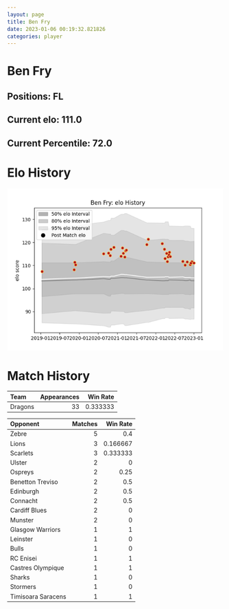 ```yaml
---  
layout: page  
title: Ben Fry  
date: 2023-01-06 00:19:32.821826  
categories: player  
---
```

# Ben Fry

## Positions: FL

## Current elo: 111.0

## Current Percentile: 72.0

# Elo History


![elo history](history_BenFry.png)
# Match History


| Team    |   Appearances |   Win Rate |
|:--------|--------------:|-----------:|
| Dragons |            33 |   0.333333 |

| Opponent           |   Matches |   Win Rate |
|:-------------------|----------:|-----------:|
| Zebre              |         5 |   0.4      |
| Lions              |         3 |   0.166667 |
| Scarlets           |         3 |   0.333333 |
| Ulster             |         2 |   0        |
| Ospreys            |         2 |   0.25     |
| Benetton Treviso   |         2 |   0.5      |
| Edinburgh          |         2 |   0.5      |
| Connacht           |         2 |   0.5      |
| Cardiff Blues      |         2 |   0        |
| Munster            |         2 |   0        |
| Glasgow Warriors   |         1 |   1        |
| Leinster           |         1 |   0        |
| Bulls              |         1 |   0        |
| RC Enisei          |         1 |   1        |
| Castres Olympique  |         1 |   1        |
| Sharks             |         1 |   0        |
| Stormers           |         1 |   0        |
| Timisoara Saracens |         1 |   1        |